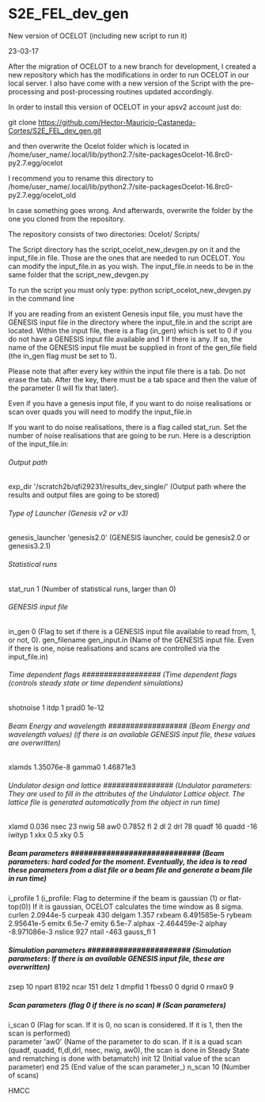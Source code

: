 # S2E_FEL_dev_gen
New version of OCELOT (including new script to run it)


23-03-17

After the migration of OCELOT to a new branch for development, I created a new repository which has the modifications in order to run OCELOT 
in our local server. I also have come with a new version of the Script with the pre-processing and post-processing routines 
updated accordingly.

In order to install this version of OCELOT in your apsv2 account just do:

git clone https://github.com/Hector-Mauricio-Castaneda-Cortes/S2E_FEL_dev_gen.git

and then overwrite the Ocelot folder which is located in 
/home/user_name/.local/lib/python2.7/site-packagesOcelot-16.8rc0-py2.7.egg/ocelot

I recommend you to rename this directory to 
/home/user_name/.local/lib/python2.7/site-packagesOcelot-16.8rc0-py2.7.egg/ocelot_old

In case something goes wrong. And afterwards, overwrite the folder by the one you cloned from the repository.

The repository consists of two directories:
Ocelot/
Scripts/

The Script directory has the script_ocelot_new_devgen.py on it and the input_file.in file. Those are the ones that are needed to run OCELOT. 
You can modify the input_file.in as you wish. The input_file.in needs to be in the same folder that the script_new_devgen.py

To run the script you must only type:
python script_ocelot_new_devgen.py
in the command line

If you are reading from an existent Genesis input file, you must have the GENESIS input file in the directory where the input_file.in and 
the script are located. Within the input file, there is a flag (in_gen) which is set to 0 if you do not have a GENESIS input file available 
and 1 if there is any. If so, the name of the GENESIS input file must be supplied in front of the gen_file field (the in_gen flag must 
be set to 1).

Please note that after every key within the input file there is a tab. Do not erase the tab. After the key, there must be a tab space and 
then the value of the parameter (I will fix that later).

Even if you have a genesis input file, if you want to do noise realisations or scan over quads you will need to modify the input_file.in

If you want to do noise realisations, there is a flag called stat_run. Set the number of noise realisations that are going to be run.
Here is a description of the input_file.in:


###### Output path #################################
exp_dir	      '/scratch2b/qfi29231/results_dev_single/'   (Output path where the results and output files are going to be stored)
###### Type of Launcher (Genesis v2 or v3) #########
genesis_launcher	'genesis2.0'                          (GENESIS launcher, could be genesis2.0 or genesis3.2.1)
###### Statistical runs ############################
stat_run	   1                                          (Number of statistical runs, larger than 0) 
###### GENESIS input file ##########################
in_gen 0                                                  (Flag to set if there is a GENESIS input file available to read from, 1, or not, 0).
gen_filename	gen_input.in                              (Name of the GENESIS input file. Even if there is one, noise realisations and scans are controlled via the input_file.in)  
###### Time dependent flags       ##################      (Time dependent flags (controls steady state or time dependent simulations)  
shotnoise   1
itdp	    1
prad0	    1e-12
###### Beam Energy and wavelength ##################      (Beam Energy and wavelength values) (if there is an available GENESIS input file, these values are overwritten)
xlamds	1.35076e-8
gamma0	1.46871e3
###### Undulator design and lattice ################      (Undulator parameters: They are used to fill in the attributes of the Undulator Lattice object. The lattice file is generated automatically from the object in run time)
xlamd	0.036
nsec	23
nwig	58
aw0	0.7852
fl	2
dl	2
drl	78
quadf	16
quadd	-16
iwityp	1
xkx	0.5
xky	0.5
##### Beam parameters #############################         (Beam parameters: hard coded for the moment. Eventually, the idea is to read these parameters from a dist file or a beam file and generate a beam file in run time)
i_profile  1                                                 (i_profile: Flag to determine if the beam is gaussian (1) or flat-top(0)) If it is gaussian, OCELOT calculates the time window as 8 sigma. 
curlen	2.0944e-5
curpeak	430
delgam	1.357
rxbeam	6.491585e-5
rybeam	2.95641e-5
emitx	6.5e-7
emity	6.5e-7
alphax	-2.464459e-2
alphay	-8.971086e-3
nslice	927
ntail	-463
gauss_fl	1
##### Simulation parameters #######################        (Simulation parameters: If there is an available GENESIS input file, these are overwritten)
zsep	10
npart	8192
ncar	151
delz	1
dmpfld	1
fbess0	0
dgrid	0
rmax0	9
##### Scan parameters (flag 0 if there is no scan) #        (Scan parameters)
i_scan	   0                                                (Flag for scan. If it is 0, no scan is considered. If it is 1, then the scan is performed)   
parameter  'aw0'                                             (Name of the parameter to do scan. If it is a quad scan (quadf, quadd, fl,dl,drl, nsec, nwig, aw0), the scan is done in Steady State and rematching is done with betamatch)
init	   12                                                (Initial value of the scan parameter)
end	   25                                                    (End value of the scan parameter_)
n_scan	   10                                                (Number of scans)


HMCC






